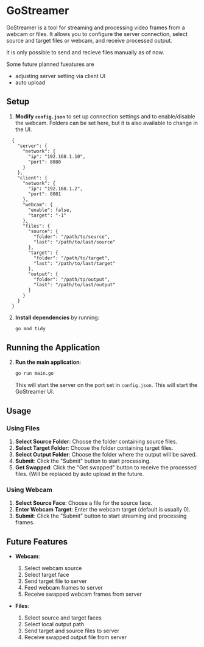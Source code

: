 # GoStreamer

GoStreamer is a tool for streaming and processing video frames from a webcam or files. It allows you to configure the server connection, select source and target files or webcam, and receive processed output.

It is only possible to send and recieve files manually as of now. 

Some future planned fueatures are 
  - adjusting server setting via client UI
  - auto upload
## Setup

1. **Modify `config.json`** to set up connection settings and to enable/disable the webcam. Folders can be set here, but it is also available to change in the UI.
```
  {
    "server": {
      "network": {
        "ip": "192.168.1.10",
        "port": 8080
      }
    },
    "client": {
      "network": {
        "ip": "192.168.1.2",
        "port": 8081
      },
      "webcam": {
        "enable": false,
        "target": "-1"
      },
      "files": {
        "source": {
          "folder": "/path/to/source",
          "last": "/path/to/last/source"
        },
        "target": {
          "folder": "/path/to/target",
          "last": "/path/to/last/target"
        },
        "output": {
          "folder": "/path/to/output",
          "last": "/path/to/last/output"
        }
      }
    }
  }
```

2. **Install dependencies** by running:

    ```sh
    go mod tidy
    ```

## Running the Application

2. **Run the main application**:

    ```sh
    go run main.go
    ```

    This will start the server on the port set in `config.json`.
    This will start the GoStreamer UI.

## Usage

### Using Files

1. **Select Source Folder**: Choose the folder containing source files.
2. **Select Target Folder**: Choose the folder containing target files.
3. **Select Output Folder**: Choose the folder where the output will be saved.
4. **Submit**: Click the "Submit" button to start processing.
5. **Get Swapped**: Click the "Get swapped" button to receive the processed files. (Will be replaced by auto upload in the future.

### Using Webcam

1. **Select Source Face**: Choose a file for the source face.
2. **Enter Webcam Target**: Enter the webcam target (default is usually 0).
3. **Submit**: Click the "Submit" button to start streaming and processing frames.

## Future Features

- **Webcam**:
  1. Select webcam source
  2. Select target face
  3. Send target file to server
  4. Feed webcam frames to server
  5. Receive swapped webcam frames from server

- **Files**:
  1. Select source and target faces
  2. Select local output path
  3. Send target and source files to server
  4. Receive swapped output file from server
